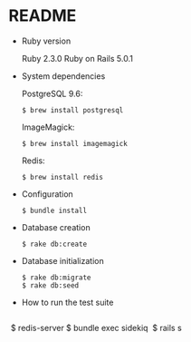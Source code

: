 # README

* Ruby version

  Ruby 2.3.0
  Ruby on Rails 5.0.1

* System dependencies
  
  PostgreSQL 9.6:
  
  `$ brew install postgresql`
  
  ImageMagick:
  
  `$ brew install imagemagick`
  
  Redis:
  
  `$ brew install redis`

* Configuration

  `$ bundle install`
  
* Database creation

  `$ rake db:create`
  
* Database initialization
  
  ```
  $ rake db:migrate
  $ rake db:seed
  ```

* How to run the test suite

  ```
  $ redis-server
  $ bundle exec sidekiq
  $ rails s
  ```

